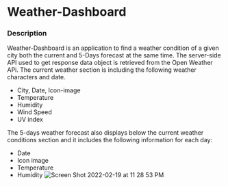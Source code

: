 # Weather-Dashboard
### Description
Weather-Dashboard is an application to find a weather condition of a given city both the current and 5-Days forecast at the same time.
The server-side API used to get response data object is retrieved from the Open Weather APi.
The current weather section is including the following weather characters and date.

- City, Date, Icon-image
- Temperature
- Humidity
- Wind Speed
- UV index

The 5-days weather forecast also displays below the current weather conditions section and it includes the following information for each day:

- Date
- Icon image
- Temperature
- Humidity
![Screen Shot 2022-02-19 at 11 28 53 PM](https://user-images.githubusercontent.com/93751925/154869339-b083c993-abb4-4629-9f4a-cee003e94009.png)
